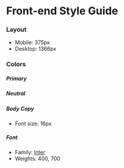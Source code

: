 # Front-end Style Guide

### Layout

- Mobile: 375px
- Desktop: 1366px

### Colors

##### Primary



##### Neutral




##### Body Copy

- Font size: 16px

##### Font

- Family: [Inter](https://fonts.google.com/specimen/Inter?query=inter)
- Weights: 400, 700
